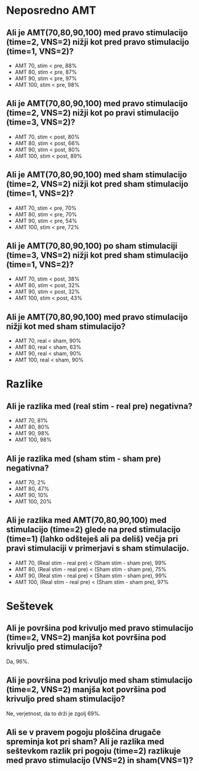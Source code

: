 # Neposredno AMT

## Ali je AMT(70,80,90,100) med pravo stimulacijo (time=2, VNS=2) nižji kot pred pravo stimulacijo (time=1, VNS=2)?

* AMT 70, stim < pre, 88%
* AMT 80, stim < pre, 87%
* AMT 90, stim < pre, 97%
* AMT 100, stim < pre, 98%

## Ali je AMT(70,80,90,100) med pravo stimulacijo (time=2, VNS=2) nižji kot po pravi stimulacijo (time=3, VNS=2)?

* AMT 70, stim < post, 80%
* AMT 80, stim < post, 66%
* AMT 90, stim < post, 80%
* AMT 100, stim < post, 89%

## Ali je AMT(70,80,90,100) med sham stimulacijo (time=2, VNS=2) nižji kot pred sham stimulacijo (time=1, VNS=2)?

* AMT 70, stim < pre, 70%
* AMT 80, stim < pre, 70%
* AMT 90, stim < pre, 54%
* AMT 100, stim < pre, 72%

## Ali je AMT(70,80,90,100) po sham stimulaciji (time=3, VNS=2) nižji kot pred sham stimulacijo (time=1, VNS=2)?

* AMT 70, stim < post, 38%
* AMT 80, stim < post, 32%
* AMT 90, stim < post, 32%
* AMT 100, stim < post, 43%

## Ali je AMT(70,80,90,100) med pravo stimulacijo nižji kot med sham stimulacijo?

* AMT 70, real < sham, 90%
* AMT 80, real < sham, 63%
* AMT 90, real < sham, 90%
* AMT 100, real < sham, 90%

# Razlike

## Ali je razlika med (real stim - real pre) negativna?

* AMT 70, 81%
* AMT 80, 80%
* AMT 90, 98%
* AMT 100, 98%

## Ali je razlika med (sham stim - sham pre) negativna?

* AMT 70, 2%
* AMT 80, 47%
* AMT 90, 10%
* AMT 100, 20%

## Ali je razlika med AMT(70,80,90,100) med stimulacijo (time=2) glede na pred stimulacijo (time=1) (lahko odšteješ ali pa deliš) večja pri pravi stimulaciji v primerjavi s sham stimulacijo.

* AMT 70, (Real stim - real pre) < (Sham stim - sham pre), 99%
* AMT 80, (Real stim - real pre) < (Sham stim - sham pre), 75%
* AMT 90, (Real stim - real pre) < (Sham stim - sham pre), 99%
* AMT 100, (Real stim - real pre) < (Sham stim - sham pre), 97%

# Seštevek

## Ali je površina pod krivuljo med pravo stimulacijo (time=2, VNS=2) manjša kot površina pod krivuljo pred stimulacijo?

Da, 96%.

## Ali je površina pod krivuljo med sham stimulacijo (time=2, VNS=2) manjša kot površina pod krivuljo pred sham stimulacijo?

Ne, verjetnost, da to drži je zgolj 69%.

## Ali se v pravem pogoju ploščina drugače spreminja kot pri sham? Ali je razlika med seštevkom razlik pri pogoju (time=2) razlikuje med pravo stimulacijo (VNS=2) in sham(VNS=1)?

